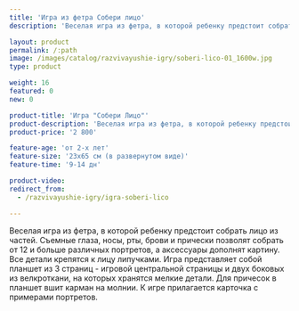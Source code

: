 ```yaml
---
title: 'Игра из фетра Собери лицо'
description: 'Веселая игра из фетра, в которой ребенку предстоит собрать лицо из частей. Съемные детали на липучках позволят собрать от 12 и больше различных портретов.'

layout: product
permalink: /:path
image: /images/catalog/razvivayushie-igry/soberi-lico-01_1600w.jpg
type: product

weight: 16
featured: 0
new: 0

product-title: 'Игра "Собери Лицо"'
product-description: 'Веселая игра из фетра, в которой ребенку предстоит собрать лицо из частей. Съемные глаза, носы, рты, брови и прически позволят собрать от 12 и больше различных портретов, а аксессуары дополнят картину. Все детали крепятся к лицу липучками. Игра представляет собой планшет из 3 страниц - игровой центральной страницы и двух боковых из велкроткани, на которых хранятся мелкие детали. Для причесок в планшет вшит карман на молнии. К игре прилагается карточка с примерами портретов.'
product-price: '2 800'

feature-age: 'от 2-х лет'
feature-size: '23х65 см (в развернутом виде)'
feature-time: '9-14 дн'

product-video: 
redirect_from:
  - /razvivayushie-igry/igra-soberi-lico

---
```

Веселая игра из фетра, в которой ребенку предстоит собрать лицо из частей. Съемные глаза, носы, рты, брови и прически позволят собрать от 12 и больше различных портретов, а аксессуары дополнят картину. Все детали крепятся к лицу липучками. Игра представляет собой планшет из 3 страниц - игровой центральной страницы и двух боковых из велкроткани, на которых хранятся мелкие детали. Для причесок в планшет вшит карман на молнии. К игре прилагается карточка с примерами портретов.